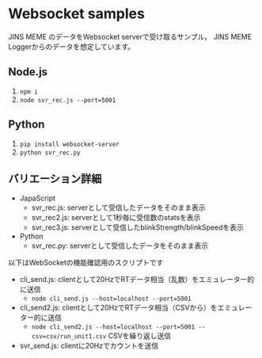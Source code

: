 # Websocket samples

JINS MEME のデータをWebsocket serverで受け取るサンプル。
JINS MEME Loggerからのデータを想定しています。

## Node.js

1. `npm i`
1. `node svr_rec.js --port=5001`

## Python

1. `pip install websocket-server`
1. `python svr_rec.py`

## バリエーション詳細

- JapaScript
  - svr_rec.js: serverとして受信したデータをそのまま表示
  - svr_rec2.js: serverとして1秒毎に受信数のstatsを表示
  - svr_rec3.js: serverとして受信したblinkStrength/blinkSpeedを表示
- Python
  - svr_rec.py: serverとして受信したデータをそのまま表示

以下はWebSocketの機能確認用のスクリプトです

- cli_send.js: clientとして20HzでRTデータ相当（乱数）をエミュレーター的に送信
  - `node cli_send.js --host=localhost --port=5001`
- cli_send2.js: clientとして20HzでRTデータ相当（CSVから）をエミュレーター的に送信
  - `node cli_send2.js --host=localhost --port=5001 --csv=csv/run_unit1.csv` CSVを繰り返し送信
- svr_send.js: clientに20Hzでカウントを送信

